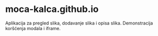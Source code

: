 # moca-kalca.github.io
Aplikacija za pregled slika, dodavanje slika i opisa slika. Demonstracija koršćenja modala i iframe.
